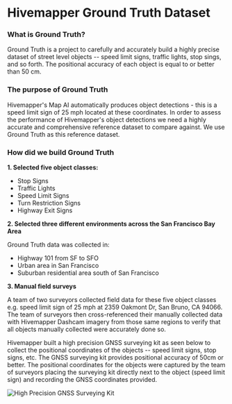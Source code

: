 # Hivemapper Ground Truth Dataset


### What is Ground Truth?
Ground Truth is a project to carefully and accurately build a highly precise dataset of street level objects -- speed limit signs, traffic lights, stop sings, and so forth. The positional accuracy of each object is equal to or better than 50 cm. 

### The purpose of Ground Truth

Hivemapper's Map AI automatically produces object detections - this is a speed limit sign of 25 mph located at these coordinates.  In order to assess the performance of Hivemapper's object detections we need a highly accurate and comprehensive reference dataset to compare against.  We use Ground Truth as this reference dataset.

### How did we build Ground Truth

**1. Selected five object classes:**

* Stop Signs
* Traffic Lights
* Speed Limit Signs
* Turn Restriction Signs
* Highway Exit Signs

**2. Selected three different environments across the San Francisco Bay Area**

Ground Truth data was collected in:

* Highway 101 from SF to SFO
* Urban area in San Francisco
* Suburban residential area south of San Francisco

**3. Manual field surveys**

A team of two surveyors collected field data for these five object classes e.g. speed limit sign of 25 mph at 2359 Oakmont Dr, San Bruno, CA 94066.  The team of surveyors then cross-referenced their manually collected data with Hivemapper Dashcam imagery from those same regions to verify that all objects manually collected were accurately done so.

Hivemapper built a high precision GNSS surveying kit as seen below to collect the positional coordinates of the objects -- speed limit signs, stop signs, etc. The GNSS surveying kit provides positional accuracy of 50cm or better.  The positional coordinates for the objects were captured by the team of surveyors placing the surveying kit directly next to the object (speed limit sign) and recording the GNSS coordinates provided.


![High Precision GNSS Surveying Kit](https://user-images.githubusercontent.com/3408732/235258976-2a946c0e-120b-4695-b656-95fe8a9b875f.jpg)
